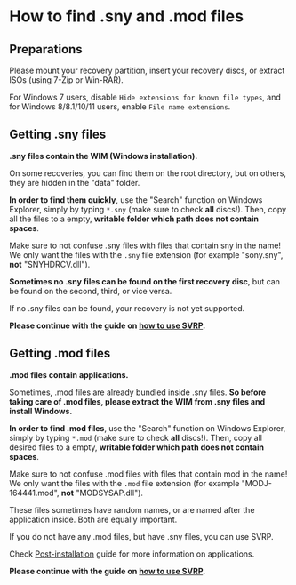 # How to find .sny and .mod files

## Preparations

Please mount your recovery partition, insert your recovery discs, or extract ISOs (using 7-Zip or Win-RAR).

For Windows 7 users, disable `Hide extensions for known file types`, and for Windows 8/8.1/10/11 users, enable `File name extensions`.

## Getting .sny files

**.sny files contain the WIM (Windows installation).**

On some recoveries, you can find them on the root directory, but on others, they are hidden in the "data" folder.

**In order to find them quickly**, use the "Search" function on Windows Explorer, simply by typing `*.sny` (make sure to check **all** discs!). 
Then, copy all the files to a empty, **writable folder which path does not contain spaces**.

Make sure to not confuse .sny files with files that contain sny in the name! We only want the files with the `.sny` file extension (for example "sony.sny", **not** "SNYHDRCV.dll").

**Sometimes no .sny files can be found on the first recovery disc**, but can be found on the second, third, or vice versa. 

If no .sny files can be found, your recovery is not yet supported.

**Please continue with the guide on [how to use SVRP](How-to-use-SVRP-GUI.md).**

## Getting .mod files

**.mod files contain applications.**

Sometimes, .mod files are already bundled inside .sny files. **So before taking care of .mod files, please extract the WIM from .sny files and install Windows.**

**In order to find .mod files**, use the "Search" function on Windows Explorer, simply by typing `*.mod` (make sure to check **all** discs!). 
Then, copy all desired files to a empty, **writable folder which path does not contain spaces**.

Make sure to not confuse .mod files with files that contain mod in the name! We only want the files with the `.mod` file extension (for example "MODJ-164441.mod", **not** "MODSYSAP.dll").

These files sometimes have random names, or are named after the application inside. Both are equally important.

If you do not have any .mod files, but have .sny files, you can use SVRP.

Check [Post-installation](Post-installation.md) guide for more information on applications.

**Please continue with the guide on [how to use SVRP](How-to-use-SVRP-GUI.md).**

